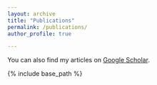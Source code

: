 ```yaml
---
layout: archive
title: "Publications"
permalink: /publications/
author_profile: true

---
```


  You can also find my articles on [Google Scholar](https://scholar.google.com/citations?user=ZaQzXbUAAAAJ&hl=en&oi=ao).
  
{% include base_path %}
